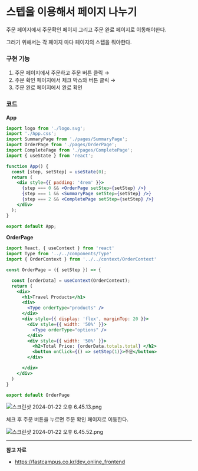 # 스텝을 이용해서 페이지 나누기

주문 페이지에서 주문확인 페이지 그리고 주문 완료 페이지로 이동해야한다.

그러기 위해서는 각 페이지 마다 페이지의 스텝을 줘야한다.

### 구현 기능

1. 주문 페이지에서 주문하고 주문 버튼 클릭 →
2. 주문 확인 페이지에서 체크 박스와 버튼 클릭 →
3. 주문 완료 페이지에서 완료 확인

### 코드

**App**

```jsx
import logo from './logo.svg';
import './App.css';
import SummaryPage from './pages/SummaryPage';
import OrderPage from './pages/OrderPage';
import CompletePage from './pages/CompletePage';
import { useState } from 'react';

function App() {
  const [step, setStep] = useState(0);
  return (
    <div style={{ padding: '4rem' }}>
      {step === 0 && <OrderPage setStep={setStep} />}
      {step === 1 && <SummaryPage setStep={setStep} />}
      {step === 2 && <CompletePage setStep={setStep} />}
    </div>
  );
}

export default App;
```

**OrderPage**

```jsx
import React, { useContext } from 'react'
import Type from '../../components/Type'
import { OrderContext } from '../../context/OrderContext'

const OrderPage = ({ setStep }) => {

  const [orderData] = useContext(OrderContext);
  return (
    <div>
      <h1>Travel Products</h1>
      <div>
        <Type orderType="products" />
      </div>
      <div style={{ display: 'flex', marginTop: 20 }}>
        <div style={{ width: '50%' }}>
          <Type orderType="options" />
        </div>
        <div style={{ width: '50%' }}>
          <h2>Total Price: {orderData.totals.total} </h2>
          <button onClick={() => setStep(1)}>주문</button>
        </div>

      </div>
    </div>
  )
}

export default OrderPage
```

![스크린샷 2024-01-22 오후 6.45.13.png](https://github.com/Heo-y-y/development-blog/assets/112863029/0425e5ec-fa26-491f-a59e-d8019d580935)

체크 후 주문 버튼을 누르면 주문 확인 페이지로 이동한다.

![스크린샷 2024-01-22 오후 6.45.52.png](https://github.com/Heo-y-y/development-blog/assets/112863029/26ef5c08-dd5e-4c3a-ae04-9e96faccadfa)

---

**참고 자료**

- <https://fastcampus.co.kr/dev_online_frontend>
